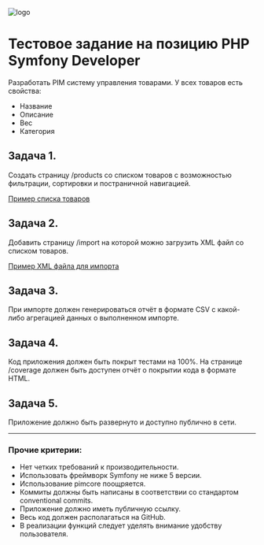 
![logo](https://komplizierte.notion.site/image/https%3A%2F%2Fs3-us-west-2.amazonaws.com%2Fsecure.notion-static.com%2F37062a33-d4c8-49c8-af93-ff32b18c684e%2FFrame_324_(2).jpg?table=block&id=8c6ba6f3-f183-4596-a54a-00c0febb58d7&spaceId=8e178fe7-07fc-4ee0-9a07-ec7b874ce6f7&width=250&userId=&cache=v2)

# Тестовое задание на позицию PHP Symfony Developer

Разработать PIM систему управления товарами.
У всех товаров есть свойства:

- Название
- Описание
- Вес
- Категория

## Задача 1.

Создать страницу /products со списком товаров с возможностью фильтрации, сортировки и постраничной навигацией.

[Пример списка товаров](https://ktteamhr.bitrix24.ru/~1IlGl)

## Задача 2.

Добавить страницу /import на которой можно загрузить XML файл со списком товаров.

[Пример XML файла для импорта](https://ktteamhr.bitrix24.ru/~MzsxU)

## Задача 3.

При импорте должен генерироваться отчёт в формате CSV с какой-либо агрегацией данных о выполненном импорте.

## Задача 4.

Код приложения должен быть покрыт тестами на 100%. На странице /coverage должен быть доступен отчёт о покрытии кода в формате HTML.

## Задача 5.

Приложение должно быть развернуто и доступно публично в сети.

---

### Прочие критерии:

- Нет четких требований к производительности.
- Использовать фреймворк Symfony не ниже 5 версии.
- Использование pimcore поощряется.
- Коммиты должны быть написаны в соответствии со стандартом conventional commits.
- Приложение должно иметь публичную ссылку.
- Весь код должен располагаться на GitHub.
- В реализации функций следует уделять внимание удобству пользователя.
